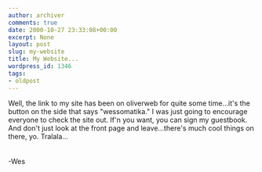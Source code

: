 ```yaml
---
author: archiver
comments: true
date: 2000-10-27 23:33:08+00:00
excerpt: None
layout: post
slug: my-website
title: My Website...
wordpress_id: 1346
tags:
- oldpost
---
```


Well, the link to my site has been on oliverweb for quite some time...it's the button on the side that says "wessomatika."  I was just going to encourage everyone to check the site out.  If'n you want, you can sign my guestbook.  And don't just look at the front page and leave...there's much cool things on there, yo.  Tralala...<br /><br /><br />-Wes
